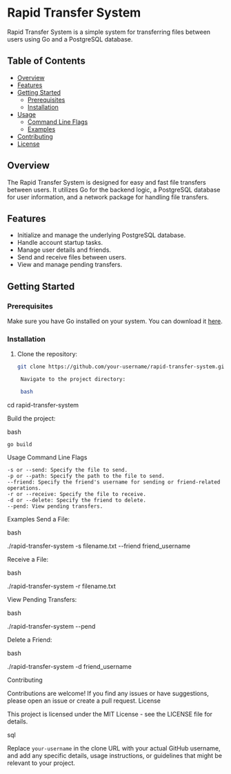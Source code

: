 # Rapid Transfer System

Rapid Transfer System is a simple system for transferring files between users using Go and a PostgreSQL database.

## Table of Contents

- [Overview](#overview)
- [Features](#features)
- [Getting Started](#getting-started)
  - [Prerequisites](#prerequisites)
  - [Installation](#installation)
- [Usage](#usage)
  - [Command Line Flags](#command-line-flags)
  - [Examples](#examples)
- [Contributing](#contributing)
- [License](#license)

## Overview

The Rapid Transfer System is designed for easy and fast file transfers between users. It utilizes Go for the backend logic, a PostgreSQL database for user information, and a network package for handling file transfers.

## Features

- Initialize and manage the underlying PostgreSQL database.
- Handle account startup tasks.
- Manage user details and friends.
- Send and receive files between users.
- View and manage pending transfers.

## Getting Started

### Prerequisites

Make sure you have Go installed on your system. You can download it [here](https://golang.org/dl/).

### Installation

1. Clone the repository:

   ```bash
   git clone https://github.com/your-username/rapid-transfer-system.git

    Navigate to the project directory:

    bash
   ```

cd rapid-transfer-system

Build the project:

bash

    go build

Usage
Command Line Flags

    -s or --send: Specify the file to send.
    -p or --path: Specify the path to the file to send.
    --friend: Specify the friend's username for sending or friend-related operations.
    -r or --receive: Specify the file to receive.
    -d or --delete: Specify the friend to delete.
    --pend: View pending transfers.

Examples
Send a File:

bash

./rapid-transfer-system -s filename.txt --friend friend_username

Receive a File:

bash

./rapid-transfer-system -r filename.txt

View Pending Transfers:

bash

./rapid-transfer-system --pend

Delete a Friend:

bash

./rapid-transfer-system -d friend_username

Contributing

Contributions are welcome! If you find any issues or have suggestions, please open an issue or create a pull request.
License

This project is licensed under the MIT License - see the LICENSE file for details.

sql

Replace `your-username` in the clone URL with your actual GitHub username, and add any specific details, usage instructions, or guidelines that might be relevant to your project.
